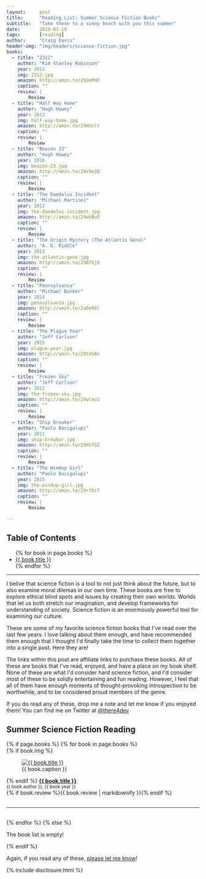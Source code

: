 ```yaml
---
layout:     post
title:      "Reading List: Summer Science Fiction Books"
subtitle:   "Take these to a sunny beach with you this summer"
date:       2016-07-10
tags:       [reading]
author:     "Craig Davis"
header-img: "img/headers/science-fiction.jpg"
books:
  - title: "2312"
    author: "Kim Stanley Robinson"
    year: 2013
    img: 2312.jpg
    amazon: http://amzn.to/29GmPHF
    caption: ""
    review: |
        Review
  - title: "Half Way Home"
    author: "Hugh Howey"
    year: 2013
    img: half-way-home.jpg
    amazon: http://amzn.to/29HUvlt
    caption: ""
    review: |
        Review
  - title: "Beacon 23"
    author: "Hugh Howey"
    year: 2016
    img: beacon-23.jpg
    amazon: http://amzn.to/29x9e2Q
    caption: ""
    review: |
        Review
  - title: "The Daedalus Incident"
    author: "Michael Martinez"
    year: 2013
    img: the-daedelus-incident.jpg
    amazon: http://amzn.to/29wkBuO
    caption: ""
    review: |
        Review
  - title: "The Origin Mystery (The Atlantis Gene)"
    author: "A. G. Riddle"
    year: 2013
    img: the-atlantis-gene.jpg
    amazon: http://amzn.to/29B7VjQ
    caption: ""
    review: |
        Review
  - title: "Pennsylvania"
    author: "Michael Bunker"
    year: 2014
    img: pennsylvania.jpg
    amazon: http://amzn.to/2a0eR8l
    caption: ""
    review: |
        Review
  - title: "The Plague Year"
    author: "Jeff Carlson"
    year: 2015
    img: plague-year.jpg
    amazon: http://amzn.to/29tmSAz
    caption: ""
    review: |
        Review
  - title: "Frozen Sky"
    author: "Jeff Carlson"
    year: 2012
    img: the-frozen-sky.jpg
    amazon: http://amzn.to/29wleo1
    caption: ""
    review: |
        Review
  - title: "Ship Breaker"
    author: "Paolo Bacigalupi"
    year: 2011
    img: ship-breaker.jpg
    amazon: http://amzn.to/29HVfGZ
    caption: ""
    review: |
        Review
  - title: "The Windup Girl"
    author: "Paolo Bacigalupi"
    year: 2015
    img: the-windup-girl.jpg
    amazon: http://amzn.to/29rfXsT
    caption: ""
    review: |
        Review

---
```


## Table of Contents

<ul>
{% for book in page.books %}
    <li><a href="#{{ book.title | slugify }}">{{ book.title }}</a></li>
{% endfor %}
</ul>
<hr>

I belive that science fiction is a tool to not just think about the future, but to also examine moral dilemas in our own time. These books are free to explore ethical blind spots and issues by creating their own worlds. Worlds that let us both stretch our imagination, and develop frameworks for understanding of society. Science fiction is an enormously powerful tool for examining our culture.

These are some of my favorite science fiction books that I've read over the last few years. I love talking about them enough, and have recommended them enough that I thought I'd finally take the time to collect them together into a single post. Here they are!

The links within this post are affiliate links to purchase these books. All of these are books that I've read, enjoyed, and have a place on my book shelf. None of these are what I'd consider hard science fiction, and I'd consider most of these to be solidly entertaining and fun reading. However, I feel that all of them have enough moments of thought-provoking introspection to be worthwhile, and to be considered proud members of the genre.

If you do read any of these, drop me a note and let me know if you enjoyed them! You can find me on Twitter at [@there4dev](https://twitter.com/There4Dev)

## Summer Science Fiction Reading

<div class="review">
{% if page.books %}
{% for book in page.books %}
    <div class="review-book" id="{{ book.title | slugify }}" >
        {% if book.img %}
        <figure>
            <a href="{{ book.amazon }}" title="Amazon: {{ book.title }}"><img src="/img/posts/summer-science-fiction/{{ book.img }}" alt="{{ book.title }}"></a>
            <figcaption>{{ book.caption }}</figcaption>
        </figure>
        {% endif %}
        <strong><a href="{{ book.amazon }}" title="Amazon: {{ book.title }}">{{ book.title }}</a></strong><br>
        <small>{{ book.author }}, {{ book.year }}</small><br>
        {% if book.review %}{{ book.review | markdownify }}{% endif %}
    </div>
    <hr style="clear: both; margin: 30px 0;">
{% endfor %}
{% else %}
    <p>The book list is empty!</p>
{% endif %}
</div>

Again, if you read any of these, <a href="https://twitter.com/There4Dev">please let me know</a>!

{% include disclosure.html %}
